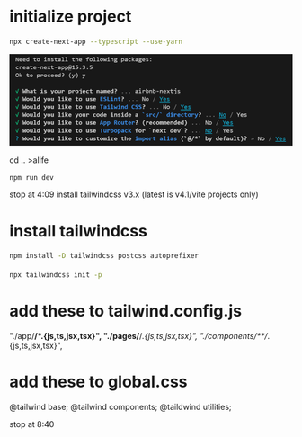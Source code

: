# initialize project
```bash
npx create-next-app --typescript --use-yarn
```
![nextjs setup](/DOCS/images/nextjs_setup.png)

cd .. >alife
```bash
npm run dev
```
stop at 4:09
install tailwindcss v3.x  (latest is v4.1/vite projects only)

# install tailwindcss
```bash
npm install -D tailwindcss postcss autoprefixer

npx tailwindcss init -p
```

# add these to tailwind.config.js
"./app/**/*.{js,ts,jsx,tsx}",
    "./pages/**/*.{js,ts,jsx,tsx}",
    "./components/**/*.{js,ts,jsx,tsx}",
# add these to global.css
 @tailwind base;
@tailwind components;
@taildwind utilities;   

stop at 8:40